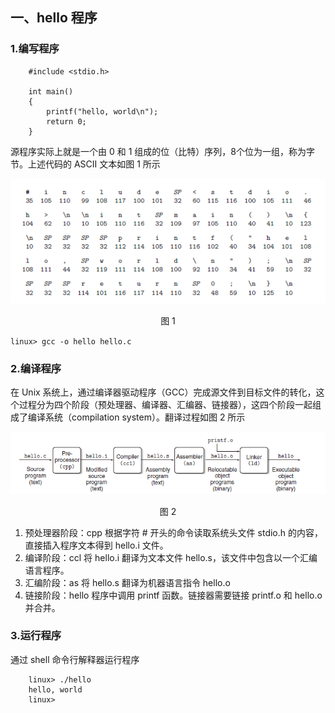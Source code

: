 ## 一、hello 程序
### 1.编写程序
```
    #include <stdio.h>

    int main() 
    {
        printf("hello, world\n");
        return 0;
    }
```
源程序实际上就是一个由 0 和 1 组成的位（比特）序列，8个位为一组，称为字节。上述代码的 ASCII 文本如图 1 所示

![](pics/3ad1b3f2-3aa1-4f42-9159-921be3af39db.png)
<center> 图 1 </center>

` linux> gcc -o hello hello.c ` 

### 2.编译程序
在 Unix 系统上，通过编译器驱动程序（GCC）完成源文件到目标文件的转化，这个过程分为四个阶段（预处理器、编译器、汇编器、链接器），这四个阶段一起组成了编译系统（compilation system）。翻译过程如图 2 所示

![](pics/64418bf5-6566-4ee9-a2dc-50758fcc8492.png)
<center> 图 2 </center>

1. 预处理器阶段：cpp 根据字符 # 开头的命令读取系统头文件 stdio.h 的内容，直接插入程序文本得到 hello.i 文件。
2. 编译阶段：ccl 将 hello.i 翻译为文本文件 hello.s，该文件中包含以一个汇编语言程序。
3. 汇编阶段：as 将 hello.s 翻译为机器语言指令 hello.o
4. 链接阶段：hello 程序中调用 printf 函数。链接器需要链接 printf.o 和 hello.o 并合并。

### 3.运行程序

通过 shell 命令行解释器运行程序
```
    linux> ./hello
    hello, world
    linux>
```

